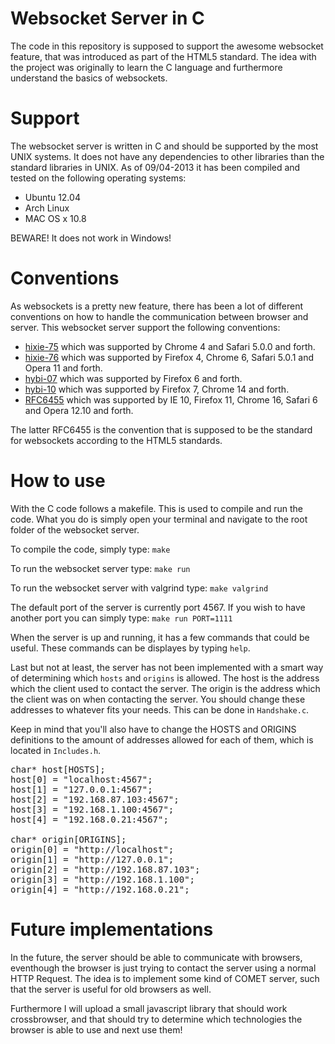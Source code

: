 # Websocket Server in C 

The code in this repository is supposed to support the awesome websocket 
feature, that was introduced as part of the HTML5 standard. The idea with the
project was originally to learn the C language and furthermore understand the
basics of websockets. 

# Support

The websocket server is written in C and should be supported by the most UNIX 
systems. It does not have any dependencies to other libraries than the standard
libraries in UNIX. As of 09/04-2013 it has been compiled and tested on the 
following operating systems:

* Ubuntu 12.04
* Arch Linux
* MAC OS x 10.8

BEWARE! It does not work in Windows!

# Conventions

As websockets is a pretty new feature, there has been a lot of different 
conventions on how to handle the communication between browser and server. This
websocket server support the following conventions:

* [hixie-75](http://tools.ietf.org/html/draft-hixie-thewebsocketprotocol-75) 
which was supported by Chrome 4 and Safari 5.0.0 and forth.
* [hixie-76](http://tools.ietf.org/html/draft-hixie-thewebsocketprotocol-76)
which was supported by Firefox 4, Chrome 6, Safari 5.0.1 and Opera 11 and forth.
* [hybi-07](http://tools.ietf.org/html/draft-ietf-hybi-thewebsocketprotocol-07)
which was supported by Firefox 6 and forth.
* [hybi-10](http://tools.ietf.org/html/draft-ietf-hybi-thewebsocketprotocol-10)
which was supported by Firefox 7, Chrome 14 and forth.
* [RFC6455](http://tools.ietf.org/html/rfc6455)
which was supported by IE 10, Firefox 11, Chrome 16, Safari 6 and Opera 12.10 
and forth.

The latter RFC6455 is the convention that is supposed to be the standard for
websockets according to the HTML5 standards.

# How to use
With the C code follows a makefile. This is used to compile and run the code.
What you do is simply open your terminal and navigate to the root folder of the
websocket server.

To compile the code, simply type:
`make`

To run the websocket server type:
`make run`

To run the websocket server with valgrind type:
`make valgrind`

The default port of the server is currently port 4567. If you wish to have 
another port you can simply type:
`make run PORT=1111`

When the server is up and running, it has a few commands that could be useful.
These commands can be displayes by typing `help`.

Last but not at least, the server has not been implemented with a smart way of
determining which `hosts` and `origins` is allowed. The host is the address 
which the client used to contact the server. The origin is the address which
the client was on when contacting the server. You should change these addresses
to whatever fits your needs. This can be done in `Handshake.c`.

Keep in mind that you'll also have to change the
HOSTS and ORIGINS definitions to the amount of addresses allowed for each of 
them, which is located in `Includes.h`.

<pre>
char* host[HOSTS];
host[0] = "localhost:4567";
host[1] = "127.0.0.1:4567";
host[2] = "192.168.87.103:4567";
host[3] = "192.168.1.100:4567";
host[4] = "192.168.0.21:4567";

char* origin[ORIGINS];
origin[0] = "http://localhost";
origin[1] = "http://127.0.0.1";
origin[2] = "http://192.168.87.103";
origin[3] = "http://192.168.1.100";
origin[4] = "http://192.168.0.21"; 
</pre>

# Future implementations

In the future, the server should be able to communicate with browsers, 
eventhough the browser is just trying to contact the server using a normal 
HTTP Request. The idea is to implement some kind of COMET server, such that 
the server is useful for old browsers as well.

Furthermore I will upload a small javascript library that should work 
crossbrowser, and that should try to determine which technologies the browser
is able to use and next use them!


